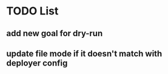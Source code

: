 # TODO List

## add new goal for dry-run

## update file mode if it doesn't match with deployer config